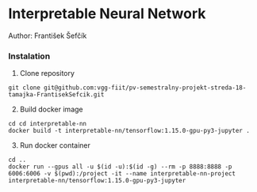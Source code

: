 # Interpretable Neural Network
Author: František Šefčík

### Instalation

1. Clone repository
```shell script
git clone git@github.com:vgg-fiit/pv-semestralny-projekt-streda-18-tamajka-FrantisekSefcik.git
```

2. Build docker image
```shell script
cd cd interpretable-nn
docker build -t interpretable-nn/tensorflow:1.15.0-gpu-py3-jupyter .
```

3. Run docker container
```shell script
cd ..
docker run --gpus all -u $(id -u):$(id -g) --rm -p 8888:8888 -p 6006:6006 -v $(pwd):/project -it --name interpretable-nn-project interpretable-nn/tensorflow:1.15.0-gpu-py3-jupyter